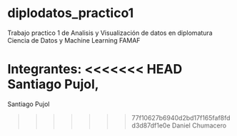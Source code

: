 ﻿# diplodatos_practico1
Trabajo practico 1 de Analisis y Visualización de datos en diplomatura Ciencia de Datos y Machine Learning FAMAF 

Integrantes:
<<<<<<< HEAD
Santiago Pujol,
=======
Santiago Pujol
>>>>>>> 77f10627b6940d2bd17f165faf8fdd3d87df1e0e
Daniel Chumacero

